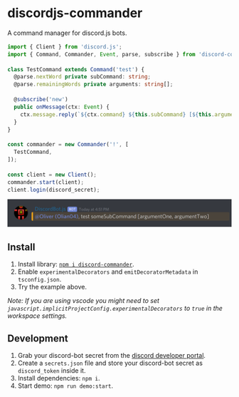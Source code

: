 # discordjs-commander

A command manager for discord.js bots.

```ts
import { Client } from 'discord.js';
import { Command, Commander, Event, parse, subscribe } from 'discord-commander';

class TestCommand extends Command('test') {
  @parse.nextWord private subCommand: string;
  @parse.remainingWords private arguments: string[];

  @subscribe('new')
  public onMessage(ctx: Event) {
    ctx.message.reply(`${ctx.command} ${this.subCommand} [${this.arguments.join(', ')}]`);
  }
}

const commander = new Commander('!', [
  TestCommand,
]);

const client = new Client();
commander.start(client);
client.login(discord_secret);
```

![demo img](./assets/demo.png)

## Install

1. Install library: [`npm i discord-commander`](#).
2. Enable `experimentalDecorators` and `emitDecoratorMetadata` in `tsconfig.json`.
3. Try the example above.

_Note: If you are using vscode you might need to set `javascript.implicitProjectConfig.experimentalDecorators` to `true` in the workspace settings._

## Development

1. Grab your discord-bot secret from the [discord developer portal](https://discordapp.com/developers/applications).
2. Create a `secrets.json` file and store your discord-bot secret as `discord_token` inside it.
3. Install dependencies: `npm i`.
4. Start demo: `npm run demo:start`.
